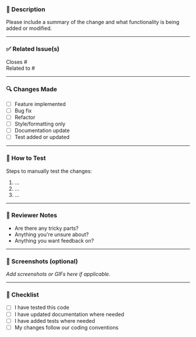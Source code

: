 ### 📌 Description

Please include a summary of the change and what functionality is being added or modified.

---

### ✅ Related Issue(s)

Closes #<issue-number>  
Related to #<issue-number>

---

### 🔍 Changes Made

- [ ] Feature implemented
- [ ] Bug fix
- [ ] Refactor
- [ ] Style/formatting only
- [ ] Documentation update
- [ ] Test added or updated

---

### 🧪 How to Test

Steps to manually test the changes:

1. ...
2. ...
3. ...

---

### 🤔 Reviewer Notes

- Are there any tricky parts?
- Anything you're unsure about?
- Anything you want feedback on?

---

### 📸 Screenshots (optional)

_Add screenshots or GIFs here if applicable._

---

### 🧪 Checklist

- [ ] I have tested this code
- [ ] I have updated documentation where needed
- [ ] I have added tests where needed
- [ ] My changes follow our coding conventions
